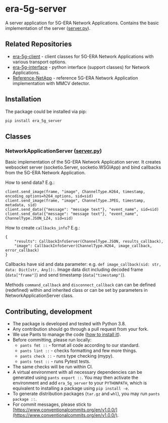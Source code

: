 # era-5g-server

A server application for 5G-ERA Network Applications. Contains the basic implementation of the server 
([server.py](era_5g_server/server.py)).

## Related Repositories

- [era-5g-client](https://github.com/5G-ERA/era-5g-client) - client classes for 5G-ERA Network Applications with 
  various transport options.
- [era-5g-interface](https://github.com/5G-ERA/era-5g-interface) - python interface (support classes) for Network 
  Applications.
- [Reference-NetApp](https://github.com/5G-ERA/Reference-NetApp) - reference 5G-ERA Network Application implementation 
  with MMCV detector.

## Installation

The package could be installed via pip:

```bash
pip install era_5g_server
```

## Classes

### NetworkApplicationServer ([server.py](era_5g_server/server.py))

Basic implementation of the 5G-ERA Network Application server.
It creates websocket server (socketio.Server, socketio.WSGIApp) and bind callbacks from the 5G-ERA Network Application.

How to send data? E.g.:

    client.send_image(frame, "image", ChannelType.H264, timestamp, encoding_options=h264_options, sid=sid)
    client.send_image(frame, "image", ChannelType.JPEG, timestamp, metadata, sid)
    client.send_data({"message": "message text"}, "event_name", sid=sid)
    client.send_data({"message": "message text"}, "event_name", ChannelType.JSON_LZ4, sid=sid)

How to create `callbacks_info`? E.g.:

    {
        "results": CallbackInfoServer(ChannelType.JSON, results_callback),
        "image": CallbackInfoServer(ChannelType.H264, image_callback, error_callback)
    }

Callbacks have sid and data parameter: e.g. `def image_callback(sid: str, data: Dict[str, Any]):`.
Image data dict including decoded frame (`data["frame"]`) and send timestamp (`data["timestamp"]`).

Methods `command_callback` and `disconnect_callback` can can be defined (redefined) within and inherited class or can 
be set by parameters in NetworkApplicationServer class.

## Contributing, development

- The package is developed and tested with Python 3.8.
- Any contribution should go through a pull request from your fork.
- We use Pants to manage the code ([how to install it](https://www.pantsbuild.org/docs/installation)).
- Before committing, please run locally:
  - `pants fmt ::` - format all code according to our standard.
  - `pants lint ::` - checks formatting and few more things.
  - `pants check ::` - runs type checking (mypy).
  - `pants test ::` - runs Pytest tests.
- The same checks will be run within CI.
- A virtual environment with all necessary dependencies can be generated using `pants export ::`. 
  You may then activate the environment and add `era_5g_server` to your `PYTHONPATH`, which is equivalent 
  to installing a package using `pip install -e`.
- To generate distribution packages (`tar.gz` and `whl`), you may run `pants package ::`.
- For commit messages, please stick to
  [https://www.conventionalcommits.org/en/v1.0.0/](https://www.conventionalcommits.org/en/v1.0.0/).
